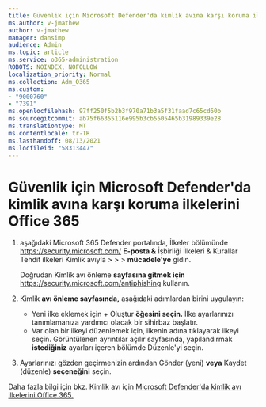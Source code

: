```yaml
---
title: Güvenlik için Microsoft Defender'da kimlik avına karşı koruma ilkelerini Office 365
ms.author: v-jmathew
author: v-jmathew
manager: dansimp
audience: Admin
ms.topic: article
ms.service: o365-administration
ROBOTS: NOINDEX, NOFOLLOW
localization_priority: Normal
ms.collection: Adm_O365
ms.custom:
- "9000760"
- "7391"
ms.openlocfilehash: 97ff250f5b2b3f970a71b3a5f31faad7c65cd60b
ms.sourcegitcommit: ab75f66355116e995b3cb5505465b31989339e28
ms.translationtype: MT
ms.contentlocale: tr-TR
ms.lasthandoff: 08/13/2021
ms.locfileid: "58313447"
---
```

# <a name="set-up-anti-phishing-policies-in-microsoft-defender-for-office-365"></a>Güvenlik için Microsoft Defender'da kimlik avına karşı koruma ilkelerini Office 365

1. aşağıdaki Microsoft 365 Defender portalında, İlkeler bölümünde <https://security.microsoft.com/> **E-posta &** İşbirliği İlkeleri & Kurallar Tehdit ilkeleri Kimlik avıyla \>  \>  \>  **mücadele'ye** gidin.

   Doğrudan Kimlik avı önleme **sayfasına gitmek için** <https://security.microsoft.com/antiphishing> kullanın.

2. Kimlik **avı önleme sayfasında,** aşağıdaki adımlardan birini uygulayın:
   - Yeni ilke eklemek için + Oluştur **öğesini seçin.** İlke ayarlarınızı tanımlamanıza yardımcı olacak bir sihirbaz başlatır.
   - Var olan bir ilkeyi düzenlemek için, ilkenin adına tıklayarak ilkeyi seçin. Görüntülenen ayrıntılar açılır sayfasında, yapılandırmak **istediğiniz** ayarları içeren bölümde Düzenle'yi seçin.

3. Ayarlarınızı gözden geçirmenizin ardından Gönder (yeni) **veya** Kaydet (düzenle) **seçeneğini** seçin.

Daha fazla bilgi için bkz. Kimlik avı için [Microsoft Defender'da kimlik avı ilkelerini Office 365.](https://docs.microsoft.com/microsoft-365/security/office-365-security/configure-mdo-anti-phishing-policies)
